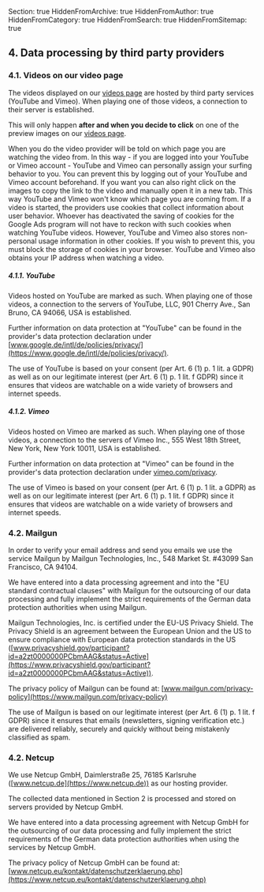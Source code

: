 Section: true
HiddenFromArchive: true
HiddenFromAuthor: true
HiddenFromCategory: true
HiddenFromSearch: true
HiddenFromSitemap: true

## 4. Data processing by third party providers

### 4.1. Videos on our video page

The videos displayed on our [videos page](/videos) are hosted by third party services (YouTube and Vimeo). When playing one of those videos, a connection to their server is established.

This will only happen **after and when you decide to click** on one of the preview images on our [videos page](/videos).

When you do the video provider will be told on which page you are watching the video from. In this way - if you are logged into your YouTube or Vimeo account - YouTube and Vimeo can personally assign your surfing behavior to you. You can prevent this by logging out of your YouTube and Vimeo account beforehand. If you want you can also right click on the images to copy the link to the video and manually open it in a new tab. This way YouTube and Vimeo won't know which page you are coming from. If a video is started, the providers use cookies that collect information about user behavior. Whoever has deactivated the saving of cookies for the Google Ads program will not have to reckon with such cookies when watching YouTube videos. However, YouTube and Vimeo also stores non-personal usage information in other cookies. If you wish to prevent this, you must block the storage of cookies in your browser. YouTube and Vimeo also obtains your IP address when watching a video.

##### 4.1.1. YouTube

Videos hosted on YouTube are marked as such. When playing one of those videos, a connection to the servers of YouTube, LLC, 901 Cherry Ave., San Bruno, CA 94066, USA is established.

Further information on data protection at "YouTube" can be found in the provider's data protection declaration under [www.google.de/intl/de/policies/privacy/](https://www.google.de/intl/de/policies/privacy/).

The use of YouTube is based on your consent (per Art. 6 (1) p. 1 lit. a GDPR) as well as on our legitimate interest (per Art. 6 (1) p. 1 lit. f GDPR) since it ensures that videos are watchable on a wide variety of browsers and internet speeds.

##### 4.1.2. Vimeo

Videos hosted on Vimeo are marked as such. When playing one of those videos, a connection to the servers of Vimeo Inc., 555 West 18th Street, New York, New York 10011, USA is established.

Further information on data protection at "Vimeo" can be found in the provider's data protection declaration under [vimeo.com/privacy](https://vimeo.com/privacy).

The use of Vimeo is based on your consent (per Art. 6 (1) p. 1 lit. a GDPR) as well as on our legitimate interest (per Art. 6 (1) p. 1 lit. f GDPR) since it ensures that videos are watchable on a wide variety of browsers and internet speeds.

### 4.2. Mailgun

In order to verify your email address and send you emails we use the service Mailgun by Mailgun Technologies, Inc., 548 Market St. #43099 San Francisco, CA 94104.

We have entered into a data processing agreement and into the "EU standard contractual clauses" with Mailgun for the outsourcing of our data processing and fully implement the strict requirements of the German data protection authorities when using Mailgun.

Mailgun Technologies, Inc. is certified under the EU-US Privacy Shield. The Privacy Shield is an agreement between the European Union and the US to ensure compliance with European data protection standards in the US ([www.privacyshield.gov/participant?id=a2zt0000000PCbmAAG&status=Active](https://www.privacyshield.gov/participant?id=a2zt0000000PCbmAAG&status=Active)).

The privacy policy of Mailgun can be found at: [www.mailgun.com/privacy-policy](https://www.mailgun.com/privacy-policy)

The use of Mailgun is based on our legitimate interest (per Art. 6 (1) p. 1 lit. f GDPR) since it ensures that emails (newsletters, signing verification etc.) are delivered reliably, securely and quickly without being mistakenly classified as spam.

### 4.2. Netcup

We use Netcup GmbH, Daimlerstraße 25, 76185 Karlsruhe ([www.netcup.de](https://www.netcup.de)) as our hosting provider.

The collected data mentioned in Section 2 is processed and stored on servers provided by Netcup GmbH.

We have entered into a data processing agreement with Netcup GmbH for the outsourcing of our data processing and fully implement the strict requirements of the German data protection authorities when using the services by Netcup GmbH.

The privacy policy of Netcup GmbH can be found at: [www.netcup.eu/kontakt/datenschutzerklaerung.php](https://www.netcup.eu/kontakt/datenschutzerklaerung.php)
